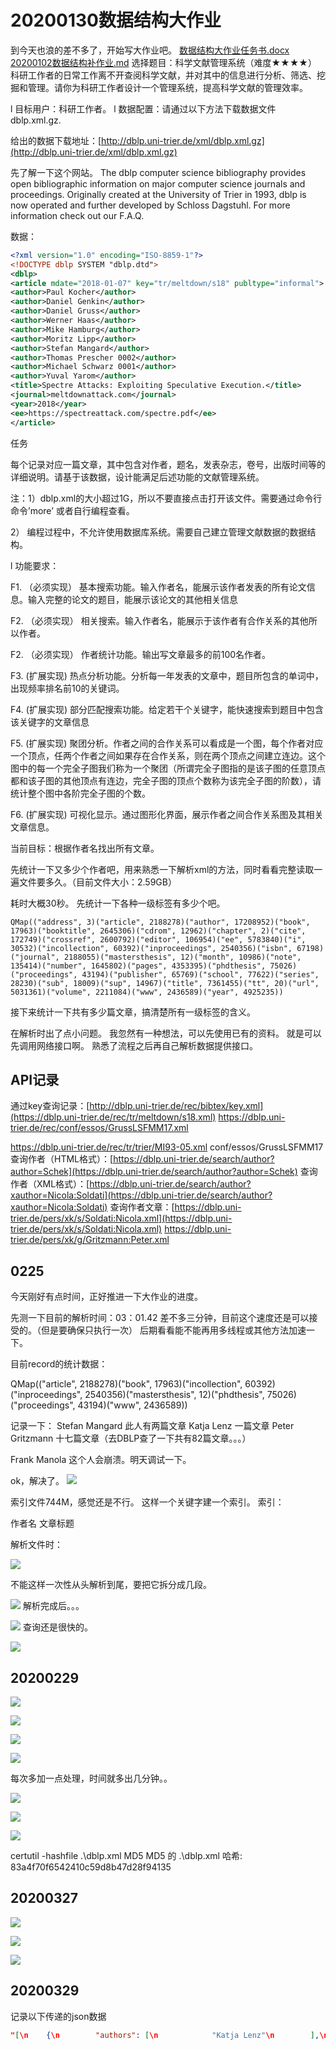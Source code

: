 # 20200130数据结构大作业
到今天也浪的差不多了，开始写大作业吧。
[数据结构大作业任务书.docx](_v_attachments/20200130103252127_16630/数据结构大作业任务书.docx)
[20200102数据结构补作业.md](20200102数据结构补作业.md)
选择题目：科学文献管理系统（难度★★★★）
科研工作者的日常工作离不开查阅科学文献，并对其中的信息进行分析、筛选、挖掘和管理。请你为科研工作者设计一个管理系统，提高科学文献的管理效率。

l 目标用户：科研工作者。
l 数据配置：请通过以下方法下载数据文件dblp.xml.gz.

给出的数据下载地址：[http://dblp.uni-trier.de/xml/dblp.xml.gz](http://dblp.uni-trier.de/xml/dblp.xml.gz)

先了解一下这个网站。
The dblp computer science bibliography provides open bibliographic information on major computer science journals and proceedings. Originally created at the University of Trier in 1993, dblp is now operated and further developed by Schloss Dagstuhl. For more information check out our F.A.Q.

数据：
```xml
<?xml version="1.0" encoding="ISO-8859-1"?>
<!DOCTYPE dblp SYSTEM "dblp.dtd">
<dblp>
<article mdate="2018-01-07" key="tr/meltdown/s18" publtype="informal">
<author>Paul Kocher</author>
<author>Daniel Genkin</author>
<author>Daniel Gruss</author>
<author>Werner Haas</author>
<author>Mike Hamburg</author>
<author>Moritz Lipp</author>
<author>Stefan Mangard</author>
<author>Thomas Prescher 0002</author>
<author>Michael Schwarz 0001</author>
<author>Yuval Yarom</author>
<title>Spectre Attacks: Exploiting Speculative Execution.</title>
<journal>meltdownattack.com</journal>
<year>2018</year>
<ee>https://spectreattack.com/spectre.pdf</ee>
</article>

```

任务

每个记录对应一篇文章，其中包含对作者，题名，发表杂志，卷号，出版时间等的详细说明。请基于该数据，设计能满足后述功能的文献管理系统。

注：1）dblp.xml的大小超过1G，所以不要直接点击打开该文件。需要通过命令行命令’more’ 或者自行编程查看。

2） 编程过程中，不允许使用数据库系统。需要自己建立管理文献数据的数据结构。

l 功能要求：

F1. （必须实现） 基本搜索功能。输入作者名，能展示该作者发表的所有论文信息。输入完整的论文的题目，能展示该论文的其他相关信息

F2. （必须实现） 相关搜索。输入作者名，能展示于该作者有合作关系的其他所以作者。

F2. （必须实现） 作者统计功能。输出写文章最多的前100名作者。

F3. (扩展实现) 热点分析功能。分析每一年发表的文章中，题目所包含的单词中，出现频率排名前10的关键词。

F4. (扩展实现) 部分匹配搜索功能。给定若干个关键字，能快速搜索到题目中包含该关键字的文章信息

F5. (扩展实现) 聚团分析。作者之间的合作关系可以看成是一个图，每个作者对应一个顶点，任两个作者之间如果存在合作关系，则在两个顶点之间建立连边。这个图中的每一个完全子图我们称为一个聚团（所谓完全子图指的是该子图的任意顶点都和该子图的其他顶点有连边，完全子图的顶点个数称为该完全子图的阶数），请统计整个图中各阶完全子图的个数。

F6. (扩展实现) 可视化显示。通过图形化界面，展示作者之间合作关系图及其相关文章信息。


当前目标：根据作者名找出所有文章。



先统计一下又多少个作者吧，用来熟悉一下解析xml的方法，同时看看完整读取一遍文件要多久。（目前文件大小：2.59GB）


耗时大概30秒。
先统计一下各种一级标签有多少个吧。

```
QMap(("address", 3)("article", 2188278)("author", 17208952)("book", 17963)("booktitle", 2645306)("cdrom", 12962)("chapter", 2)("cite", 172749)("crossref", 2600792)("editor", 106954)("ee", 5783840)("i", 30532)("incollection", 60392)("inproceedings", 2540356)("isbn", 67198)("journal", 2188055)("mastersthesis", 12)("month", 10986)("note", 135414)("number", 1645802)("pages", 4353395)("phdthesis", 75026)("proceedings", 43194)("publisher", 65769)("school", 77622)("series", 28230)("sub", 18009)("sup", 14967)("title", 7361455)("tt", 20)("url", 5031361)("volume", 2211084)("www", 2436589)("year", 4925235))
```

接下来统计一下共有多少篇文章，搞清楚所有一级标签的含义。

在解析时出了点小问题。
我忽然有一种想法，可以先使用已有的资料。
就是可以先调用网络接口啊。
熟悉了流程之后再自己解析数据提供接口。

## API记录
通过key查询记录：[http://dblp.uni-trier.de/rec/bibtex/key.xml](https://dblp.uni-trier.de/rec/tr/meltdown/s18.xml)
https://dblp.uni-trier.de/rec/conf/essos/GrussLSFMM17.xml

https://dblp.uni-trier.de/rec/tr/trier/MI93-05.xml
conf/essos/GrussLSFMM17
查询作者（HTML格式）：[https://dblp.uni-trier.de/search/author?author=Schek](https://dblp.uni-trier.de/search/author?author=Schek)
查询作者（XML格式）：[https://dblp.uni-trier.de/search/author?xauthor=Nicola:Soldati](https://dblp.uni-trier.de/search/author?xauthor=Nicola:Soldati)
查询作者文章：[https://dblp.uni-trier.de/pers/xk/s/Soldati:Nicola.xml](https://dblp.uni-trier.de/pers/xk/s/Soldati:Nicola.xml)
https://dblp.uni-trier.de/pers/xk/g/Gritzmann:Peter.xml

## 0225
今天刚好有点时间，正好推进一下大作业的进度。

先测一下目前的解析时间：03：01.42
差不多三分钟，目前这个速度还是可以接受的。（但是要确保只执行一次）
后期看看能不能再用多线程或其他方法加速一下。


目前record的统计数据：

QMap(("article", 2188278)("book", 17963)("incollection", 60392)("inproceedings", 2540356)("mastersthesis", 12)("phdthesis", 75026)("proceedings", 43194)("www", 2436589))

记录一下：
Stefan Mangard
此人有两篇文章
Katja Lenz
一篇文章
Peter Gritzmann
十七篇文章（去DBLP查了一下共有82篇文章。。。）

Frank Manola
这个人会崩溃。明天调试一下。

ok，解决了。
![](_v_images/20200227222602418_7395.png)

索引文件744M，感觉还是不行。
这样一个关键字建一个索引。
索引：

作者名
文章标题

解析文件时：

![](_v_images/20200227223344501_15427.png)

不能这样一次性从头解析到尾，要把它拆分成几段。

![](_v_images/20200227223930822_17473.png)
解析完成后。。。

![](_v_images/20200227224100986_6428.png)
查询还是很快的。

![](_v_images/20200228132335325_1236.png)


## 20200229
![](_v_images/20200229113424302_21306.png)

![](_v_images/20200301092017747_22135.png)

![](_v_images/20200301114308993_8473.png)

![](_v_images/20200301191214715_18011.png)

每次多加一点处理，时间就多出几分钟。。

![](_v_images/20200301193659545_15427.png)

![](_v_images/20200301193718170_14390.png)

![](_v_images/20200301193759711_26058.png)

certutil -hashfile .\dblp.xml MD5
MD5 的 .\dblp.xml 哈希:
83a4f70f6542410c59d8b47d28f94135
## 20200327
![](_v_images/20200327141539600_27982.png)

![](_v_images/20200327141557732_6913.png)

![](_v_images/20200328175840266_741.png)

## 20200329
记录以下传递的json数据

```json
"[\n    {\n        "authors": [\n            "Katja Lenz"\n        ],\n        "key": "homepages/39/2320",\n        "mdate": "2017-01-10",\n        "title": "Home Page",\n        "year": ""\n    },\n    {\n        "authors": [\n            "Simone Fries",\n            "Katja Lenz"\n        ],\n        "key": "conf/informatiktage/FriesL09",\n        "mdate": "2009-04-28",\n        "title": "Anwendungen in virtueller Realit&auml;t.",\n        "year": "2009"\n    },\n    {\n        "authors": [\n            "Carsten Damm",\n            "Katja Lenz"\n        ],\n        "key": "tr/trier/MI93-05",\n        "mdate": "2017-06-08",\n        "title": "Symmetric Functions in AC<sup>0</sup>&#091;2&#093;",\n        "year": "1993"\n    },\n    {\n        "authors": [\n            "Katja Lenz",\n            "Ingo Wegener"\n        ],\n        "key": "journals/tcs/LenzW91",\n        "mdate": "2017-05-28",\n        "title": "The Conjunctive Complexity of Quadratic Boolean Functions.",\n        "year": "1991"\n    },\n    {\n        "authors": [\n            "Katja Lenz",\n            "Ingo Wegener"\n        ],\n        "key": "conf/csl/LenzW87",\n        "mdate": "2017-05-19",\n        "title": "The Conjunctive Complexity of Quadratic Boolean Functions.",\n        "year": "1987"\n    },\n    {\n        "authors": [\n            "Katja Lenz"\n        ],\n        "key": "phd/dnb/Lenz92",\n        "mdate": "2017-01-10",\n        "title": "Die Komplexit&auml;t Boolescher Funktionen in Schaltkreisen &uuml;ber der Basis _424&#8853;,&#923;_425.",\n        "year": "1992"\n    }\n]\n"
```

